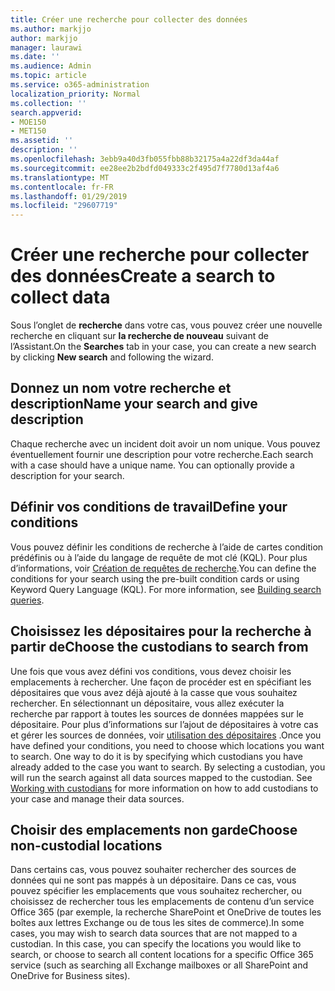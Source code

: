 ```yaml
---
title: Créer une recherche pour collecter des données
ms.author: markjjo
author: markjjo
manager: laurawi
ms.date: ''
ms.audience: Admin
ms.topic: article
ms.service: o365-administration
localization_priority: Normal
ms.collection: ''
search.appverid:
- MOE150
- MET150
ms.assetid: ''
description: ''
ms.openlocfilehash: 3ebb9a40d3fb055fbb88b32175a4a22df3da44af
ms.sourcegitcommit: ee28ee2b2bdfd049333c2f495d7f7780d13af4a6
ms.translationtype: MT
ms.contentlocale: fr-FR
ms.lasthandoff: 01/29/2019
ms.locfileid: "29607719"
---
```

# <a name="create-a-search-to-collect-data"></a><span data-ttu-id="8b216-102">Créer une recherche pour collecter des données</span><span class="sxs-lookup"><span data-stu-id="8b216-102">Create a search to collect data</span></span>

<span data-ttu-id="8b216-103">Sous l’onglet de **recherche** dans votre cas, vous pouvez créer une nouvelle recherche en cliquant sur **la recherche de nouveau** suivant de l’Assistant.</span><span class="sxs-lookup"><span data-stu-id="8b216-103">On the **Searches** tab in your case, you can create a new search by clicking **New search** and following the wizard.</span></span>

## <a name="name-your-search-and-give-description"></a><span data-ttu-id="8b216-104">Donnez un nom votre recherche et description</span><span class="sxs-lookup"><span data-stu-id="8b216-104">Name your search and give description</span></span>

<span data-ttu-id="8b216-p101">Chaque recherche avec un incident doit avoir un nom unique. Vous pouvez éventuellement fournir une description pour votre recherche.</span><span class="sxs-lookup"><span data-stu-id="8b216-p101">Each search with a case should have a unique name. You can optionally provide a description for your search.</span></span> 

## <a name="define-your-conditions"></a><span data-ttu-id="8b216-107">Définir vos conditions de travail</span><span class="sxs-lookup"><span data-stu-id="8b216-107">Define your conditions</span></span>

<span data-ttu-id="8b216-p102">Vous pouvez définir les conditions de recherche à l’aide de cartes condition prédéfinis ou à l’aide du langage de requête de mot clé (KQL). Pour plus d’informations, voir [Création de requêtes de recherche](building-search-queries.md).</span><span class="sxs-lookup"><span data-stu-id="8b216-p102">You can define the conditions for your search using the pre-built condition cards or using Keyword Query Language (KQL). For more information, see [Building search queries](building-search-queries.md).</span></span>

## <a name="choose-the-custodians-to-search-from"></a><span data-ttu-id="8b216-110">Choisissez les dépositaires pour la recherche à partir de</span><span class="sxs-lookup"><span data-stu-id="8b216-110">Choose the custodians to search from</span></span>

<span data-ttu-id="8b216-p103">Une fois que vous avez défini vos conditions, vous devez choisir les emplacements à rechercher. Une façon de procéder est en spécifiant les dépositaires que vous avez déjà ajouté à la casse que vous souhaitez rechercher. En sélectionnant un dépositaire, vous allez exécuter la recherche par rapport à toutes les sources de données mappées sur le dépositaire. Pour plus d’informations sur l’ajout de dépositaires à votre cas et gérer les sources de données, voir [utilisation des dépositaires](managing-custodians.md) .</span><span class="sxs-lookup"><span data-stu-id="8b216-p103">Once you have defined your conditions, you need to choose which locations you want to search. One way to do it is by specifying which custodians you have already added to the case you want to search. By selecting a custodian, you will run the search against all data sources mapped to the custodian. See [Working with custodians](managing-custodians.md) for more information on how to add custodians to your case and manage their data sources.</span></span>

## <a name="choose-non-custodial-locations"></a><span data-ttu-id="8b216-115">Choisir des emplacements non garde</span><span class="sxs-lookup"><span data-stu-id="8b216-115">Choose non-custodial locations</span></span>

<span data-ttu-id="8b216-p104">Dans certains cas, vous pouvez souhaiter rechercher des sources de données qui ne sont pas mappés à un dépositaire. Dans ce cas, vous pouvez spécifier les emplacements que vous souhaitez rechercher, ou choisissez de rechercher tous les emplacements de contenu d’un service Office 365 (par exemple, la recherche SharePoint et OneDrive de toutes les boîtes aux lettres Exchange ou de tous les sites de commerce).</span><span class="sxs-lookup"><span data-stu-id="8b216-p104">In some cases, you may wish to search data sources that are not mapped to a custodian. In this case, you can specify the locations you would like to search, or choose to search all content locations for a specific Office 365 service (such as searching all Exchange mailboxes or all SharePoint and OneDrive for Business sites).</span></span>